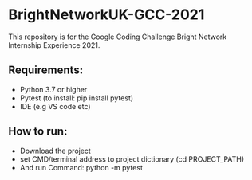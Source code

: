 # BrightNetworkUK-GCC-2021
This repository is for the Google Coding Challenge Bright Network Internship Experience 2021.

## Requirements:
- Python 3.7 or higher
- Pytest (to install: pip install pytest)
- IDE (e.g VS code etc)

## How to run:
- Download the project
- set CMD/terminal address to project dictionary (cd PROJECT_PATH)
- And run Command: python -m pytest
